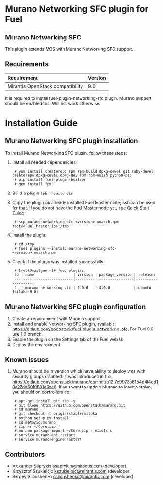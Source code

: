 Murano Networking SFC plugin for Fuel
=======================

Murano Networking SFC
--------------

This plugin extends MOS with Murano Networking SFC support.

Requirements
------------

| Requirement                      | Version |
|:---------------------------------|:--------|
| Mirantis OpenStack compatibility | 9.0     |

It is required to install fuel-plugin-networking-sfc plugin. Murano support should be enabled too.
Will not work otherwise.

Installation Guide
==================

Murano Networking SFC plugin installation
---------------------------

To install Murano Networking SFC plugin, follow these steps:

1. Install all needed dependencies

        # yum install createrepo rpm rpm-build dpkg-devel git ruby-devel createrepo dpkg-devel dpkg-dev rpm rpm-build python-pip
        # pip install fuel-plugin-builder
        # gem install fpm

2. Build a plugin `fpb --build dir`

3. Copy the plugin on already installed Fuel Master node; ssh can be used for
    that. If you do not have the Fuel Master node yet, see
    [Quick Start Guide](https://software.mirantis.com/quick-start/) :

        # scp murano-networking-sfc-<version>.noarch.rpm root@<Fuel_Master_ip>:/tmp

4. Install the plugin:

        # cd /tmp
        # fuel plugins --install murano-networking-sfc-<version>.noarch.rpm

5. Check if the plugin was installed successfully:

        # [root@nailgun ~]# fuel plugins
        id | name                  | version | package_version | releases
        ---|-----------------------|---------|-----------------|--------------------
        1  | murano-networking-sfc | 1.0.0   | 4.0.0           | ubuntu (mitaka-9.0)

Murano Networking SFC plugin configuration
----------------------------

1. Create an environment with Murano support.
2. Install and enable Networking SFC plugin, available: https://github.com/openstack/fuel-plugin-networking-sfc. For Fuel 9.0 use 1.0 branch.
3. Enable the plugin on the Settings tab of the Fuel web UI.
4. Deploy the environment.

Known issues
------------

1. Murano should be in version which have ability to deploy vms with security groups disabled. It was introduced in fix: https://github.com/openstack/murano/commit/b12f7c9973b6154d4f4ed13c27dd6019581c6ee6. If you want to update Murano to latest version, you should on controllers do:

        # apt-get install git zip -y
        # git clone https://github.com/openstack/murano.git
        # cd murano
        # git checkout -t origin/stable/mitaka
        # python setup.py install
        # cd meta/io.murano
        # zip -r ~/Core.zip *
        # murano package-import ~/Core.zip --exists u
        # service murano-api restart
        # service murano-engine restart

Contributors
------------

 * Alexander Saprykin <asaprykin@mirantis.com> (developer)
 * Krzysztof Szukiełojć <kszukielojc@mirantis.com> (developer)
 * Sergey Slipushenko <sslipushenko@mirantis.com> (developer)
